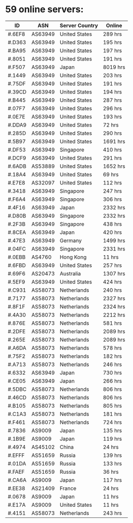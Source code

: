 # 59 online servers:

| ID | ASN | Server Country | Online |
| ------ | ------ | ------ | ------ |
| #.6EF8 | AS63949 | United States | 289 hrs |
| #.D363 | AS63949 | United States | 195 hrs |
| #.BA95 | AS63949 | United States | 197 hrs |
| #.8051 | AS63949 | United States | 191 hrs |
| #.F507 | AS63949 | Japan | 8019 hrs |
| #.1449 | AS63949 | United States | 203 hrs |
| #.75DF | AS63949 | United States | 191 hrs |
| #.39CD | AS63949 | United States | 194 hrs |
| #.B445 | AS63949 | United States | 287 hrs |
| #.07F7 | AS63949 | United States | 296 hrs |
| #.0E7E | AS63949 | United States | 193 hrs |
| #.DDA9 | AS63949 | United States | 72 hrs |
| #.285D | AS63949 | United States | 290 hrs |
| #.5B97 | AS63949 | United States | 1691 hrs |
| #.DF53 | AS63949 | Singapore | 410 hrs |
| #.DCF9 | AS63949 | United States | 291 hrs |
| #.6ADB | AS53889 | United States | 1652 hrs |
| #.18A4 | AS63949 | United States | 69 hrs |
| #.E7E8 | AS32097 | United States | 112 hrs |
| #.3418 | AS63949 | Singapore | 247 hrs |
| #.F6A4 | AS63949 | Singapore | 306 hrs |
| #.4F16 | AS63949 | Japan | 2332 hrs |
| #.D80B | AS63949 | Singapore | 2332 hrs |
| #.2F3B | AS63949 | Singapore | 438 hrs |
| #.8CEA | AS63949 | Japan | 420 hrs |
| #.47E3 | AS63949 | Germany | 1499 hrs |
| #.04FC | AS63949 | Singapore | 2331 hrs |
| #.0EBB | AS4760 | Hong Kong | 11 hrs |
| #.6FBD | AS63949 | United States | 257 hrs |
| #.69F6 | AS20473 | Australia | 1307 hrs |
| #.5EF9 | AS63949 | United States | 424 hrs |
| #.C931 | AS58073 | Netherlands | 240 hrs |
| #.7177 | AS58073 | Netherlands | 2327 hrs |
| #.8F1F | AS58073 | Netherlands | 2324 hrs |
| #.4A30 | AS58073 | Netherlands | 2212 hrs |
| #.876E | AS58073 | Netherlands | 581 hrs |
| #.2DFE | AS58073 | Netherlands | 2089 hrs |
| #.265E | AS58073 | Netherlands | 2089 hrs |
| #.A6DA | AS58073 | Netherlands | 578 hrs |
| #.75F2 | AS58073 | Netherlands | 182 hrs |
| #.A713 | AS58073 | Netherlands | 246 hrs |
| #.6332 | AS63949 | Japan | 730 hrs |
| #.CE05 | AS63949 | Japan | 266 hrs |
| #.5DBC | AS58073 | Netherlands | 806 hrs |
| #.46CD | AS58073 | Netherlands | 806 hrs |
| #.B105 | AS58073 | Netherlands | 805 hrs |
| #.C1A3 | AS58073 | Netherlands | 181 hrs |
| #.F461 | AS58073 | Netherlands | 724 hrs |
| #.7836 | AS9009 | Japan | 135 hrs |
| #.1B9E | AS9009 | Japan | 119 hrs |
| #.4974 | AS45102 | China | 24 hrs |
| #.EFFF | AS51659 | Russia | 139 hrs |
| #.01DA | AS51659 | Russia | 133 hrs |
| #.FAEF | AS51659 | Russia | 36 hrs |
| #.CA6A | AS9009 | Japan | 117 hrs |
| #.EE38 | AS21409 | France | 24 hrs |
| #.0678 | AS9009 | Japan | 11 hrs |
| #.E17A | AS9009 | United States | 11 hrs |
| #.4151 | AS58073 | Netherlands | 243 hrs |

